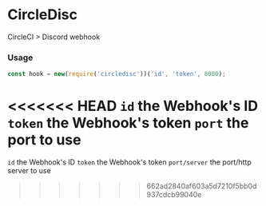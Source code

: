 # CircleDisc

CircleCI > Discord webhook

### Usage

```js
const hook = new(require('circledisc'))('id', 'token', 8080);
```
<<<<<<< HEAD
``id`` the Webhook's ID 
``token`` the Webhook's token
``port`` the port to use
=======

``id`` the Webhook's ID 
``token`` the Webhook's token
``port/server`` the port/http server to use
>>>>>>> 662ad2840af603a5d7210f5bb0d937cdcb99040e
